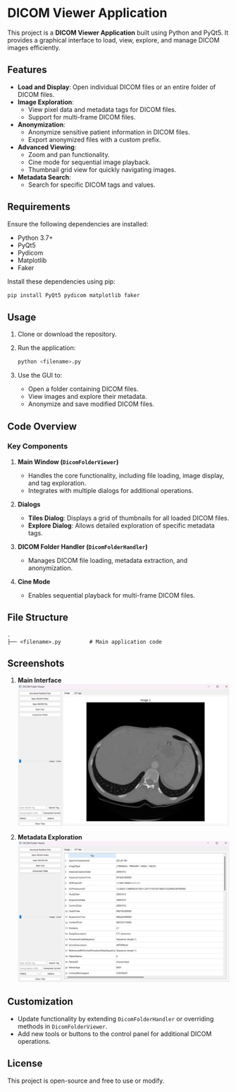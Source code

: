 # DICOM Viewer Application

This project is a **DICOM Viewer Application** built using Python and PyQt5. It provides a graphical interface to load, view, explore, and manage DICOM images efficiently.

## Features

- **Load and Display**: Open individual DICOM files or an entire folder of DICOM files.
- **Image Exploration**:
  - View pixel data and metadata tags for DICOM files.
  - Support for multi-frame DICOM files.
- **Anonymization**:
  - Anonymize sensitive patient information in DICOM files.
  - Export anonymized files with a custom prefix.
- **Advanced Viewing**:
  - Zoom and pan functionality.
  - Cine mode for sequential image playback.
  - Thumbnail grid view for quickly navigating images.
- **Metadata Search**:
  - Search for specific DICOM tags and values.

## Requirements

Ensure the following dependencies are installed:

- Python 3.7+
- PyQt5
- Pydicom
- Matplotlib
- Faker

Install these dependencies using pip:

```bash
pip install PyQt5 pydicom matplotlib faker
```

## Usage

1. Clone or download the repository.

2. Run the application:

   ```bash
   python <filename>.py
   ```

3. Use the GUI to:
   - Open a folder containing DICOM files.
   - View images and explore their metadata.
   - Anonymize and save modified DICOM files.

## Code Overview

### Key Components

1. **Main Window (`DicomFolderViewer`)**
   - Handles the core functionality, including file loading, image display, and tag exploration.
   - Integrates with multiple dialogs for additional operations.

2. **Dialogs**
   - **Tiles Dialog**: Displays a grid of thumbnails for all loaded DICOM files.
   - **Explore Dialog**: Allows detailed exploration of specific metadata tags.

3. **DICOM Folder Handler (`DicomFolderHandler`)**
   - Manages DICOM file loading, metadata extraction, and anonymization.

4. **Cine Mode**
   - Enables sequential playback for multi-frame DICOM files.

## File Structure

```plaintext
.
├── <filename>.py         # Main application code
```

## Screenshots

1. **Main Interface**  
   ![Alt text](images/1.png)

2. **Metadata Exploration**  
   ![Alt text](images/2.png)


## Customization

- Update functionality by extending `DicomFolderHandler` or overriding methods in `DicomFolderViewer`.
- Add new tools or buttons to the control panel for additional DICOM operations.

## License

This project is open-source and free to use or modify.

